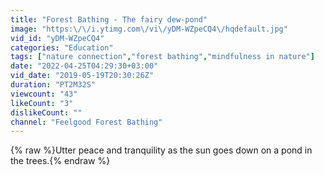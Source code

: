 ```yaml
---
title: "Forest Bathing - The fairy dew-pond"
image: "https:\/\/i.ytimg.com\/vi\/yDM-WZpeCQ4\/hqdefault.jpg"
vid_id: "yDM-WZpeCQ4"
categories: "Education"
tags: ["nature connection","forest bathing","mindfulness in nature"]
date: "2022-04-25T04:29:30+03:00"
vid_date: "2019-05-19T20:30:26Z"
duration: "PT2M32S"
viewcount: "43"
likeCount: "3"
dislikeCount: ""
channel: "Feelgood Forest Bathing"
---
```

{% raw %}Utter peace and tranquility as the sun goes down on a pond in the trees.{% endraw %}
